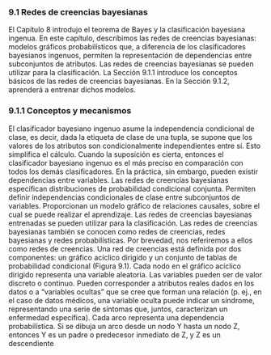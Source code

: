 ### 9.1 Redes de creencias bayesianas 
El Capítulo 8 introdujo el teorema de Bayes y la clasificación bayesiana ingenua. En este capítulo, describimos las redes de creencias bayesianas: modelos gráficos probabilísticos que, a diferencia de los clasificadores bayesianos ingenuos, permiten la representación de dependencias entre subconjuntos de atributos. Las redes de creencias bayesianas se pueden utilizar para la clasificación. La Sección 9.1.1 introduce los conceptos básicos de las redes de creencias bayesianas. En la Sección 9.1.2, aprenderá a entrenar dichos modelos.
### 9.1.1 Conceptos y mecanismos 
El clasificador bayesiano ingenuo asume la independencia condicional de clase, es decir, dada la etiqueta de clase de una tupla, se supone que los valores de los atributos son condicionalmente independientes entre sí. Esto simplifica el cálculo. Cuando la suposición es cierta, entonces el clasificador bayesiano ingenuo es el más preciso en comparación con todos los demás clasificadores. En la práctica, sin embargo, pueden existir dependencias entre variables. Las redes de creencias bayesianas especifican distribuciones de probabilidad condicional conjunta. Permiten definir independencias condicionales de clase entre subconjuntos de variables. Proporcionan un modelo gráfico de relaciones causales, sobre el cual se puede realizar el aprendizaje. Las redes de creencias bayesianas entrenadas se pueden utilizar para la clasificación. Las redes de creencias bayesianas también se conocen como redes de creencias, redes bayesianas y redes probabilísticas. Por brevedad, nos referiremos a ellos como redes de creencias. Una red de creencias está definida por dos componentes: un gráfico acíclico dirigido y un conjunto de tablas de probabilidad condicional (Figura 9.1). Cada nodo en el gráfico acíclico dirigido representa una variable aleatoria. Las variables pueden ser de valor discreto o continuo. Pueden corresponder a atributos reales dados en los datos o a “variables ocultas” que se cree que forman una relación (p. ej., en el caso de datos médicos, una variable oculta puede indicar un síndrome, representando una serie de síntomas que, juntos, caracterizan un enfermedad específica). Cada arco representa una dependencia probabilística. Si se dibuja un arco desde un nodo Y hasta un nodo Z, entonces Y es un padre o predecesor inmediato de Z, y Z es un descendiente